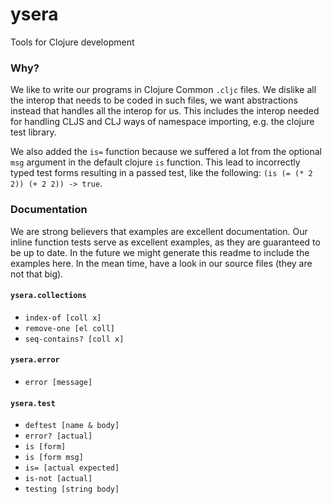 # ysera

Tools for Clojure development

### Why?

We like to write our programs in Clojure Common `.cljc` files. We dislike all the interop that needs to be coded in such files, we want abstractions instead that handles all the interop for us. This includes the interop needed for handling CLJS and CLJ ways of namespace importing, e.g. the clojure test library.

We also added the `is=` function because we suffered a lot from the optional `msg` argument in the default clojure `is` function. This lead to incorrectly typed test forms resulting in a passed test, like the following: `(is (= (* 2 2)) (+ 2 2)) -> true`.

### Documentation

We are strong believers that examples are excellent documentation. Our inline function tests serve as excellent examples, as they are guaranteed to be up to date. In the future we might generate this readme to include the examples here. In the mean time, have a look in our source files (they are not that big).

#### `ysera.collections`

* `index-of [coll x]`
* `remove-one [el coll]`
* `seq-contains? [coll x]`

#### `ysera.error`

* `error [message]`

#### `ysera.test`

* `deftest [name & body]`
* `error? [actual]`
* `is [form]`
* `is [form msg]`
* `is= [actual expected]`
* `is-not [actual]`
* `testing [string body]`
